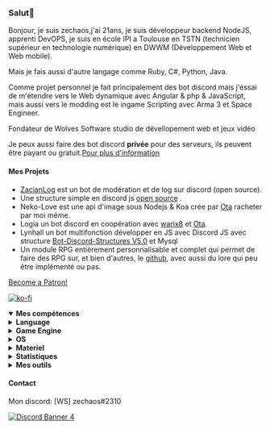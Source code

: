 <h3 id="salut-">Salut👋</h3>
<p>Bonjour, je suis zechaos,j'ai 21ans, je suis développeur backend NodeJS, apprenti DevOPS, je suis en école IPI a Toulouse en TSTN (technicien supérieur en technologie numérique) en DWWM (Développement Web et Web mobile).</p>
<p>Mais je fais aussi d'autre langage comme Ruby, C#, Python, Java.</p>
<p>Comme projet personnel je fait principalement des bot discord mais j'éssai de m'étendre vers le Web dynamique avec Angular & php & JavaScript, mais aussi vers le modding est le ingame Scripting avec Arma 3 et Space Engineer.</p>
<p>Fondateur de Wolves Software studio de dévellopement web et jeux vidéo
<p>Je peux aussi faire des bot discord <strong>privée</strong> pour des serveurs, ils peuvent être payant ou gratuit.<a href="https://github.com/zechaos031/zechaos031/blob/master/info/CustomBot.md">Pour plus d'information</a></p>
<h4 id="mes-projets">Mes Projets</h4>
<ul>
<li><a href="https://github.com/zechaos031/ZacianLogs">ZacianLog</a> est un bot de modération et de log sur discord (open source).</li>
<li>Une structure simple en discord js <a href="https://github.com/zechaos031/Bot-Discord-Structures">open source</a> .</li>
<li>Neko-Love est une api d'image sous Nodejs & Koa crée par <a href="https://github.com/Steven-Debande">Ota</a> racheter par moi même.</li>
<li>Logia un bot discord en coopération avec <a href="https://github.com/warix8">warix8</a> et <a href="https://github.com/StevenDBND">Ota</a>.</li>
<li>Lynhall un bot multifonction développer en JS avec Discord JS avec structure <a href="https://github.com/zechaos031/Bot-Discord-Structures">Bot-Discord-Structures V5.0</a> et Mysql</li>
<li>Un module RPG entièrement personnalisable et complet qui permet de faire des RPG sur, et bien d'autres, le <a href="https://github.com/RPG-Module">github</a>, avec aussi du lore qui peu être implémenté ou pas.</li>
</ul>
<a href="https://www.patreon.com/bePatron?u=43559512" data-patreon-widget-type="become-patron-button" align=center>Become a Patron!</a>

[![ko-fi](https://ko-fi.com/img/githubbutton_sm.svg)](https://ko-fi.com/T6T43QB6A)
<details open="">
  <summary><strong>Mes compétences</strong></summary>
  <details>
  <summary><strong>Language</strong></summary>
    <details>
  <summary><strong>Web</strong></summary>
<img src="https://progress-bar.dev/80?title=JavaScript" alt="80%"> <img src="https://progress-bar.dev/60?title=HTML" alt="60%"> <img src="https://progress-bar.dev/60?title=CSS" alt="60%">
</details>
<details>
  <summary><strong>Backend</strong></summary>
<img src="https://progress-bar.dev/90?title=NodeJS" alt="90%"> <img src="https://progress-bar.dev/5?title=PHP" alt="5%"> <img src="https://progress-bar.dev/30?title=Deno" alt="30%"> <img src="https://progress-bar.dev/30?title=TypeScript" alt="30%">  <img src="https://progress-bar.dev/30?title=CoffeeScript" alt="30%">
</details>
<details>
  <summary><strong>Autres</strong></summary>
<img src="https://progress-bar.dev/20?title=Ruby" alt="20%"> <img src="https://progress-bar.dev/20?title=Python" alt="20%"> <img src="https://progress-bar.dev/60?title=Csharp" alt="60%">  <img src="https://progress-bar.dev/10?title=Lua" alt="10%"> <img src="https://progress-bar.dev/10?title=GML" alt="10%">
  </details>
</details>
<details>
  <summary><strong>Game Engine</strong></summary>
<img src="https://progress-bar.dev/30?title=UnrealEngine4" alt="30%"> <img src="https://progress-bar.dev/30?title=GM2" alt="30%">
</details>
<details>
  <summary><strong>OS</strong></summary>
<img src="https://progress-bar.dev/30?title=Linux" alt="30%"> <img src="https://progress-bar.dev/70?title=Windows" alt="70%">
</details>
<details>
  <summary><strong>Materiel</strong></summary>
<img src="https://progress-bar.dev/90?title=Hardware" alt="90%">
<p></p>
</details>

</details>

<details>
  <summary><b>Statistiques</b></summary>
  
  [![Github Statistics](https://github-readme-stats.vercel.app/api?username=zechaos031&theme=radical)](https://github.com/anuraghazra/github-readme-stats)
[![Github Statistics](https://github-profile-trophy.vercel.app/?username=zechaos031&theme=dracula)

<!--START_SECTION:waka-->
![Profile Views](http://img.shields.io/badge/Profile%20Views-9-blue)

**🐱 My Github Data** 

> 🏆 198 Contributions in the Year 2021
 > 
> 📦 128.9 kB Used in Github's Storage 
 > 
> 🚫 Not Opted to Hire
 > 
> 📜 57 Public Repositories 
 > 
> 🔑 19 Private Repositories  
 > 
**I'm an Early 🐤** 

```text
🌞 Morning    146 commits    ███████░░░░░░░░░░░░░░░░░░   29.86% 
🌆 Daytime    163 commits    ████████░░░░░░░░░░░░░░░░░   33.33% 
🌃 Evening    114 commits    █████░░░░░░░░░░░░░░░░░░░░   23.31% 
🌙 Night      66 commits     ███░░░░░░░░░░░░░░░░░░░░░░   13.5%

```
📅 **I'm Most Productive on Monday** 

```text
Monday       135 commits    ███████░░░░░░░░░░░░░░░░░░   27.61% 
Tuesday      93 commits     ████░░░░░░░░░░░░░░░░░░░░░   19.02% 
Wednesday    59 commits     ███░░░░░░░░░░░░░░░░░░░░░░   12.07% 
Thursday     88 commits     ████░░░░░░░░░░░░░░░░░░░░░   18.0% 
Friday       47 commits     ██░░░░░░░░░░░░░░░░░░░░░░░   9.61% 
Saturday     34 commits     █░░░░░░░░░░░░░░░░░░░░░░░░   6.95% 
Sunday       33 commits     █░░░░░░░░░░░░░░░░░░░░░░░░   6.75%

```


📊 **This Week I Spent My Time On** 

```text
⌚︎ Time Zone: Europe/Paris

💬 Programming Languages: 
C#                       6 hrs 24 mins       █████████░░░░░░░░░░░░░░░░   37.14% 
JavaScript               4 hrs 47 mins       ███████░░░░░░░░░░░░░░░░░░   27.73% 
EJS                      3 hrs 22 mins       █████░░░░░░░░░░░░░░░░░░░░   19.53% 
HTML                     1 hr 58 mins        ██░░░░░░░░░░░░░░░░░░░░░░░   11.48% 
JSON                     24 mins             ░░░░░░░░░░░░░░░░░░░░░░░░░   2.34%

🔥 Editors: 
WebStorm                 10 hrs 44 mins      ███████████████░░░░░░░░░░   62.31% 
Visual Studio            6 hrs 30 mins       █████████░░░░░░░░░░░░░░░░   37.69%

🐱‍💻 Projects: 
SchoolManage             7 hrs 36 mins       ███████████░░░░░░░░░░░░░░   44.1% 
IngameScript3            4 hrs 5 mins        ██████░░░░░░░░░░░░░░░░░░░   23.72% 
Discord-Rich-Presence-App1 hr 58 mins        ██░░░░░░░░░░░░░░░░░░░░░░░   11.48% 
GAme2D                   1 hr 55 mins        ██░░░░░░░░░░░░░░░░░░░░░░░   11.16% 
SandBox                  32 mins             ░░░░░░░░░░░░░░░░░░░░░░░░░   3.17%

```

**I Mostly Code in JavaScript** 

```text
JavaScript               27 repos            ████████████████████░░░░░   81.82% 
C#                       4 repos             ███░░░░░░░░░░░░░░░░░░░░░░   12.12% 
Python                   1 repo              ░░░░░░░░░░░░░░░░░░░░░░░░░   3.03% 
Ruby                     1 repo              ░░░░░░░░░░░░░░░░░░░░░░░░░   3.03%

```


**Timeline**

![Chart not found](https://raw.githubusercontent.com/zechaos031/zechaos031/master/charts/bar_graph.png) 


<!--END_SECTION:waka-->


<a href="https://github.com/zechaos031/zechaos031"><img src="https://github.com/zechaos031/zechaos031/blob/master/images/stat.svg" align=center/></a></a>

</details>

<details>
  <summary><b>Mes outils</b></summary>
  
[![Webstorm](https://img.shields.io/badge/Webstrom-007acc?style=for-the-badge&logo=JetBrains&logoColor=white)](https://www.jetbrains.com/)
[![Rider](https://img.shields.io/badge/Rider-007acc?style=for-the-badge&logo=JetBrains&logoColor=white)](https://www.jetbrains.com/)
[![Git](https://img.shields.io/badge/Git-f05032?style=for-the-badge&logo=git&logoColor=white)](https://git-scm.com/)
[![Mysql](https://img.shields.io/badge/Mysql-4479a1?style=for-the-badge&color=white&logo=mysql)](https://www.mysql.com/fr/) 
[![MongoDB](https://img.shields.io/badge/MongoDB-47a248?style=for-the-badge&logo=mongodb&logoColor=white)](https://www.mongodb.com/)    
[![Javascript](https://img.shields.io/badge/Javascript-f7df1e?style=for-the-badge&logo=javascript&logoColor=white)](https://developer.mozilla.org/en-US/docs/Web/JavaScript)
[![Node.js](https://img.shields.io/badge/Node.js-339933?style=for-the-badge&logo=node.js&logoColor=white)](https://nodejs.org/en/)
</details>



#### Contact
Mon discord: [WS] zechaos#2310


[![Discord Banner 4](https://discordapp.com/api/guilds/604953858979921921/widget.png?style=banner4)](https://discordapp.com/invite/CQarcG5)
